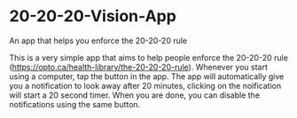 # 20-20-20-Vision-App
An app that helps you enforce the 20-20-20 rule

This is a very simple app that aims to help people enforce the 20-20-20 rule (https://opto.ca/health-library/the-20-20-20-rule).
Whenever you start using a computer, tap the button in the app. The app will automatically give you a notification to 
look away after 20 minutes, clicking on the noification will start a 20 second timer. 
When you are done, you can disable the notifications using the same button.

